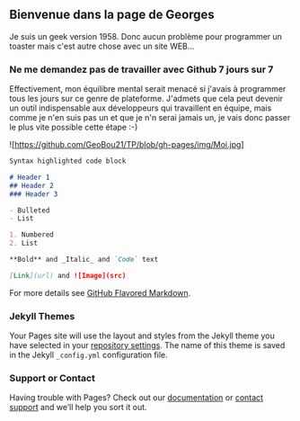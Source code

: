 ## Bienvenue dans la page de Georges

Je suis un geek version 1958. Donc aucun problème pour programmer un toaster mais c'est autre chose avec un site WEB...

### Ne me demandez pas de travailler avec Github 7 jours sur 7

Effectivement, mon équilibre mental serait menacé si j'avais à programmer tous les jours sur ce genre de plateforme. J'admets que cela peut devenir un outil indispensable aux développeurs qui travaillent en équipe, mais comme je n'en suis pas un et que je n'n serai jamais un, je vais donc passer le plus vite possible cette étape :-)

![https://github.com/GeoBou21/TP/blob/gh-pages/img/Moi.jpg]


```markdown
Syntax highlighted code block

# Header 1
## Header 2
### Header 3

- Bulleted
- List

1. Numbered
2. List

**Bold** and _Italic_ and `Code` text

[Link](url) and ![Image](src)
```

For more details see [GitHub Flavored Markdown](https://guides.github.com/features/mastering-markdown/).

### Jekyll Themes

Your Pages site will use the layout and styles from the Jekyll theme you have selected in your [repository settings](https://github.com/GeoBou21/TP/settings/pages). The name of this theme is saved in the Jekyll `_config.yml` configuration file.

### Support or Contact

Having trouble with Pages? Check out our [documentation](https://docs.github.com/categories/github-pages-basics/) or [contact support](https://support.github.com/contact) and we’ll help you sort it out.

